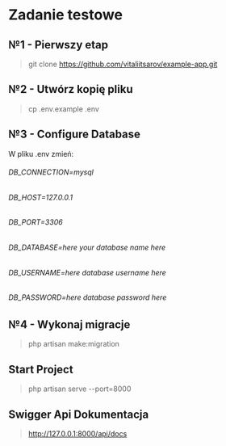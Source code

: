 # Zadanie testowe

## №1 - Pierwszy etap
> git clone https://github.com/vitaliitsarov/example-app.git

## №2 - Utwórz kopię pliku
> cp .env.example .env

## №3 - Configure Database
W pliku .env zmień:

###### DB_CONNECTION=mysql
###### DB_HOST=127.0.0.1 
###### DB_PORT=3306 
###### DB_DATABASE=here your database name here
###### DB_USERNAME=here database username here
###### DB_PASSWORD=here database password here

## №4 - Wykonaj migracje
> php artisan make:migration

## Start Project
> php artisan serve --port=8000

## Swigger Api Dokumentacja
> http://127.0.0.1:8000/api/docs